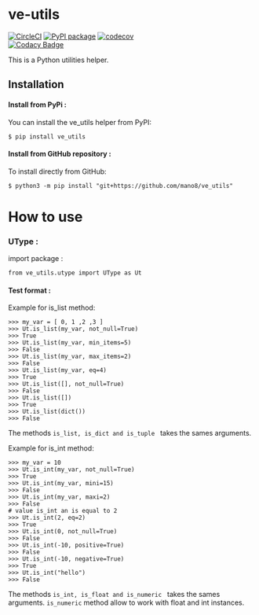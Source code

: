 # ve-utils

[![CircleCI](https://circleci.com/gh/mano8/ve_utils.svg?style=svg)](https://app.circleci.com/pipelines/github/mano8/ve_utils)
[![PyPI package](https://img.shields.io/pypi/v/ve_utils.svg)](https://pypi.org/project/ve_utils/)
[![codecov](https://codecov.io/gh/mano8/ve_utils/branch/master/graph/badge.svg?token=ADZ070QHDR)](https://codecov.io/gh/mano8/ve_utils)   
[![Codacy Badge](https://app.codacy.com/project/badge/Grade/d5241461e15b492e9008ba87b3d24a3a)](https://www.codacy.com/gh/mano8/ve_utils/dashboard?utm_source=github.com&amp;utm_medium=referral&amp;utm_content=mano8/ve_utils&amp;utm_campaign=Badge_Grade)

This is a Python utilities helper. 

## Installation

#### Install from PyPi :

You can install the ve_utils helper from PyPI:

```plaintext
$ pip install ve_utils
```

#### Install from GitHub repository :

To install directly from GitHub:

```plaintext
$ python3 -m pip install "git+https://github.com/mano8/ve_utils"
```

# How to use

### UType :
import package :

```plaintext
from ve_utils.utype import UType as Ut
```

#### Test format :
Example for is_list method:

    >>> my_var = [ 0, 1 ,2 ,3 ]
    >>> Ut.is_list(my_var, not_null=True)
    >>> True
    >>> Ut.is_list(my_var, min_items=5)
    >>> False
    >>> Ut.is_list(my_var, max_items=2)
    >>> False
    >>> Ut.is_list(my_var, eq=4)
    >>> True 
    >>> Ut.is_list([], not_null=True)
    >>> False 
    >>> Ut.is_list([])
    >>> True 
    >>> Ut.is_list(dict())
    >>> False 

The methods ```is_list, is_dict and is_tuple ``` takes the sames arguments.

Example for is_int method:

    >>> my_var = 10
    >>> Ut.is_int(my_var, not_null=True)
    >>> True
    >>> Ut.is_int(my_var, mini=15)
    >>> False
    >>> Ut.is_int(my_var, maxi=2)
    >>> False
    # value is_int an is equal to 2
    >>> Ut.is_int(2, eq=2)
    >>> True
    >>> Ut.is_int(0, not_null=True)
    >>> False 
    >>> Ut.is_int(-10, positive=True)
    >>> False
    >>> Ut.is_int(-10, negative=True)
    >>> True 
    >>> Ut.is_int("hello")
    >>> False 

The methods ```is_int, is_float and is_numeric ``` takes the sames arguments.
``is_numeric`` method allow to work with float and int instances.
